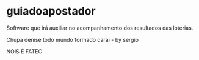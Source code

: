 # guiadoapostador
Software que irá auxiliar no acompanhamento dos resultados das loterias.

Chupa denise todo mundo formado carai - by sergio

NOIS É FATEC
